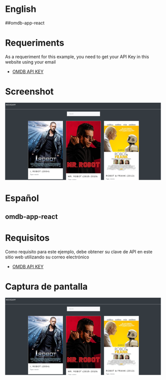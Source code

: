 # English

##omdb-app-react


# Requeriments

As a requeriment for this example, you need to get your API Key in this website using your email


* [OMDB API KEY](http://www.omdbapi.com/)

# Screenshot

![](./screenshot.png)



# Español

## omdb-app-react

# Requisitos

Como requisito para este ejemplo, debe obtener su clave de API en este sitio web utilizando su correo electrónico

* [OMDB API KEY](http://www.omdbapi.com/)

# Captura de pantalla

![](./screenshot.png)
